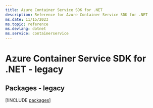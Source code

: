 ```yaml
---
title: Azure Container Service SDK for .NET
description: Reference for Azure Container Service SDK for .NET
ms.date: 11/15/2023
ms.topic: reference
ms.devlang: dotnet
ms.service: containerservice
---
```

# Azure Container Service SDK for .NET - legacy
## Packages - legacy
[!INCLUDE [packages](container-service-index.md)]